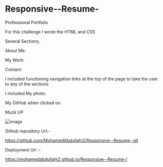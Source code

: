 # Responsive--Resume-

 Professional Portfolio

For this challenge I wrote the HTML and CSS


Several Sections, 

About Me:

My Work:

Contact: 


I included functioning navigation links at the top of the page to take the user to any of the sections

I included My photo. 

 My GitHub when clicked on.



Muck UP 

![image](https://user-images.githubusercontent.com/118404373/206632330-7d390c41-9f7b-4cf3-8d3d-3e8d1744e25f.png)




Github repository Url:-


https://github.com/MohamedAbdullahi2/Responsive--Resume-.git

Deployment Url :-

https://mohamedabdullahi2.github.io/Responsive--Resume-/






